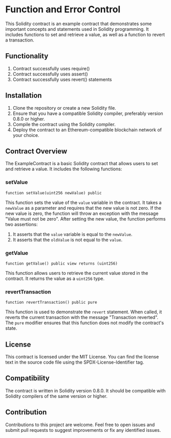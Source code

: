 # Function and Error Control

This Solidity contract is an example contract that demonstrates some important concepts and statements used in Solidity programming. It includes functions to set and retrieve a value, as well as a function to revert a transaction.

## Functionality
1. Contract successfully uses require()
2. Contract successfully uses assert()
3. Contract successfully uses revert() statements

## Installation

1. Clone the repository or create a new Solidity file.
2. Ensure that you have a compatible Solidity compiler, preferably version 0.8.0 or higher.
3. Compile the contract using the Solidity compiler.
4. Deploy the contract to an Ethereum-compatible blockchain network of your choice.

## Contract Overview

The ExampleContract is a basic Solidity contract that allows users to set and retrieve a value. It includes the following functions:

### setValue

```solidity
function setValue(uint256 newValue) public
```

This function sets the value of the `value` variable in the contract. It takes a `newValue` as a parameter and requires that the new value is not zero. If the new value is zero, the function will throw an exception with the message "Value must not be zero". After setting the new value, the function performs two assertions:

1. It asserts that the `value` variable is equal to the `newValue`.
2. It asserts that the `oldValue` is not equal to the `value`.

### getValue

```solidity
function getValue() public view returns (uint256)
```

This function allows users to retrieve the current value stored in the contract. It returns the value as a `uint256` type.

### revertTransaction

```solidity
function revertTransaction() public pure
```

This function is used to demonstrate the `revert` statement. When called, it reverts the current transaction with the message "Transaction reverted". The `pure` modifier ensures that this function does not modify the contract's state.

## License

This contract is licensed under the MIT License. You can find the license text in the source code file using the SPDX-License-Identifier tag.

## Compatibility

The contract is written in Solidity version 0.8.0. It should be compatible with Solidity compilers of the same version or higher.

## Contribution

Contributions to this project are welcome. Feel free to open issues and submit pull requests to suggest improvements or fix any identified issues.
